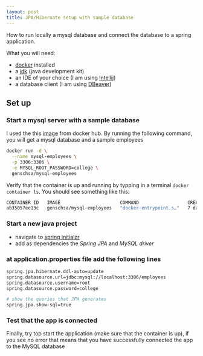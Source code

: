```yaml
---
layout: post
title: JPA/Hibernate setup with sample database
---
```


How to run locally a mysql database and connect the database to a spring application.

What you will need:

- [docker](https://www.docker.com/products/docker-desktop) installed
- a [jdk](https://www.oracle.com/java/technologies/javase-downloads.html) (java development kit)  
- an IDE of your choice (I am using [Intellij](https://www.jetbrains.com/idea/download/?fromIDE=#section=windows))
- a database client (I am using [DBeaver](https://dbeaver.io/download/))

## Set up

### Start a mysql server with a sample database

  I used the this [image](https://hub.docker.com/r/genschsa/mysql-employees) from docker hub.
  By running the following command, you will get a mysql database and a sample employees

  ```sh
  docker run -d \
    --name mysql-employees \
    -p 3306:3306 \
    -e MYSQL_ROOT_PASSWORD=college \
    genschsa/mysql-employees
  ```
 
 Verify that the container is up and running by typping in a terminal ``` docker container ls ```.
 You should see something like this:
 
  ```sh
  CONTAINER ID   IMAGE                      COMMAND                  CREATED      STATUS       PORTS                               NAMES
  ab35057ee13c   genschsa/mysql-employees   "docker-entrypoint.s…"   7 days ago   Up 2 hours   0.0.0.0:3306->3306/tcp, 33060/tcp   mysql-employees
  ```
  
### Start a new java project

- navigate to [spring initialzr](https://start.spring.io/)
- add as dependencies the *Spring JPA* and *MySQL driver*

### at application.properties file add the following lines

```sh
spring.jpa.hibernate.ddl-auto=update
spring.datasource.url=jdbc:mysql://localhost:3306/employees
spring.datasource.username=root
spring.datasource.password=college

# show the queries that JPA generates
spring.jpa.show-sql=true
```

### Test that the app is connected

   Finally, try top start the application (make sure that the container is up), 
   if you see no error that means that you have successfully connected the app 
   to the MySQL database 
